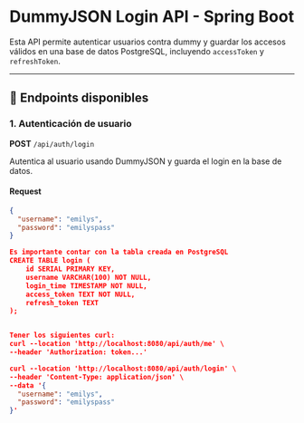 # DummyJSON Login API - Spring Boot

Esta API permite autenticar usuarios contra dummy y guardar los accesos válidos en una base de datos PostgreSQL, incluyendo `accessToken` y `refreshToken`.

---

## 🚀 Endpoints disponibles

### 1. Autenticación de usuario

**POST** `/api/auth/login`

Autentica al usuario usando DummyJSON y guarda el login en la base de datos.

#### Request
```json
{
  "username": "emilys",
  "password": "emilyspass"
}

Es importante contar con la tabla creada en PostgreSQL
CREATE TABLE login (
    id SERIAL PRIMARY KEY,
    username VARCHAR(100) NOT NULL,
    login_time TIMESTAMP NOT NULL,
    access_token TEXT NOT NULL,
    refresh_token TEXT
);


Tener los siguientes curl:
curl --location 'http://localhost:8080/api/auth/me' \
--header 'Authorization: token...'

curl --location 'http://localhost:8080/api/auth/login' \
--header 'Content-Type: application/json' \
--data '{
  "username": "emilys",
  "password": "emilyspass"
}'
